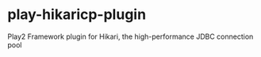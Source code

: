 play-hikaricp-plugin
====================

Play2 Framework plugin for Hikari, the high-performance JDBC connection pool
